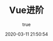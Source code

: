 ---
pageComponent:
  name: Catalogue
  data:
    path: 120102.Vue进阶
    imgUrl: /img/01.png
    description: k8S
title: Vue进阶
date: 2020-03-11 21:50:54
permalink: /vue/home/
sidebar: false
article: false
comment: false
editLink: false
author:
  name: xiaoliuxuesheng
  link: https://github.com/xiaoliuxuesheng
---
